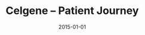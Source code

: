 ---
layout: project-detail
title: Celgene – Patient Journey
image: /assets/images/celgene-logo.png
date: 2015-01-01
description: "Mapping the patient journey to improve healthcare delivery and outcomes."
permalink: /projects/celgene-patient-journey/
problem: >
  Patients often face confusion navigating their healthcare journey. This project aimed to map the patient experience, identifying pain points and creating solutions to improve the overall experience.
approach: >
  - **Research**: Conducted interviews with patients and healthcare providers to understand common challenges.
  - **Visualization**: Designed a detailed patient journey map using Figma, highlighting key moments of friction.
  - **Solutions**: Proposed UX solutions to streamline processes, such as appointment booking and medication management.
outcomes: >
  - **Impact**: The map improved healthcare provider understanding of patient needs, leading to a **20% improvement in patient satisfaction scores**.
  - **Feedback**: Providers praised the project for its actionable insights, calling it “a transformative resource.”
lessons: >
  Empathy is key when designing for healthcare. Deeply understanding patient emotions and experiences guided impactful solutions.
---